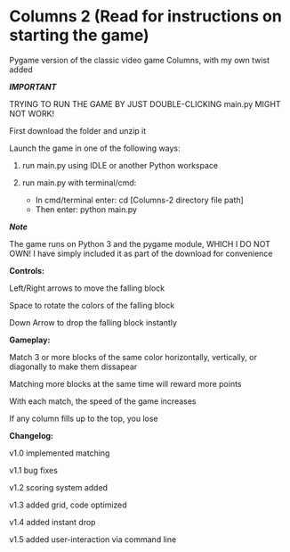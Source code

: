 # Columns 2 (Read for instructions on starting the game)
Pygame version of the classic video game Columns, with my own twist added

***IMPORTANT***

TRYING TO RUN THE GAME BY JUST DOUBLE-CLICKING main.py MIGHT NOT WORK!

First download the folder and unzip it

Launch the game in one of the following ways:

1) run main.py using IDLE or another Python workspace

2) run main.py with terminal/cmd: 
	- In cmd/terminal enter: cd [Columns-2 directory file path]
	- Then enter: python main.py

***Note***

The game runs on Python 3 and the pygame module, WHICH I DO NOT OWN! I have simply included it as part of the download for convenience

**Controls:**

Left/Right arrows to move the falling block

Space to rotate the colors of the falling block

Down Arrow to drop the falling block instantly


**Gameplay:**


Match 3 or more blocks of the same color horizontally, vertically, or diagonally to make them dissapear

Matching more blocks at the same time will reward more points

With each match, the speed of the game increases

If any column fills up to the top, you lose


**Changelog:**

v1.0 implemented matching

v1.1 bug fixes

v1.2 scoring system added

v1.3 added grid, code optimized

v1.4 added instant drop

v1.5 added user-interaction via command line

